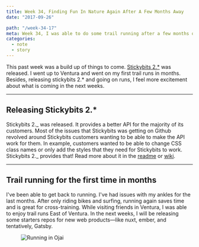 ```yaml
---
title: Week 34, Finding Fun In Nature Again After A Few Months Away
date: "2017-09-26"

path: "/week-34-17"
meta: Week 34, I was able to do some trail running after a few months of not running
categories:
  - note
  - story
---
```


This past week was a build up of things to come. [Stickybits 2.\*](https://github.com/dollarshaveclub/stickybits) was released. I went up to Ventura and went on my first trail runs in months. Besides, releasing stickybits 2.\* and going on runs, I feel more excitement about what is coming in the next weeks.

---

## Releasing Stickybits 2.\*

Stickybits 2._ was released. It provides a better API for the majority of its customers. Most of the issues that Stickybits was getting on Github revolved around Stickybits customers wanting to be able to make the API work for them. In example, customers wanted to be able to change CSS class names or only add the styles that they need for Stickybits to work. Stickybits 2._ provides that! Read more about it in the [readme](https://github.com/dollarshaveclub/stickybits/blob/master/README.md) or [wiki](https://github.com/dollarshaveclub/stickybits/wiki).

---

## Trail running for the first time in months

I've been able to get back to running. I've had issues with my ankles for the last months. After only riding bikes and surfing, running again saves time and is great for cross-training. While visiting friends in Ventura, I was able to enjoy trail runs East of Ventura. In the next weeks, I will be releasing some starters repos for new web products—like nuxt, ember, and tentatively, Gatsby.

<figure>
  <img src="https://yowainwright.imgix.net/wk-33/ojai-running.jpg?w=800&h=800&fit=crop&crop=focalpoint&auto=format" alt="Running in Ojai" />
</figure>
